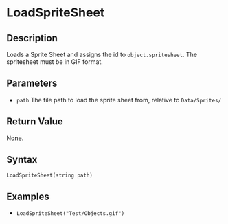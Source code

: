 # LoadSpriteSheet

## Description
Loads a Sprite Sheet and assigns the id to `object.spritesheet`. The spritesheet must be in GIF format.

## Parameters

- `path`
The file path to load the sprite sheet from, relative to `Data/Sprites/`

## Return Value
None.

## Syntax 
```LoadSpriteSheet(string path)```

## Examples
- ```LoadSpriteSheet("Test/Objects.gif")```